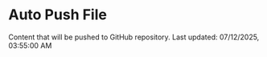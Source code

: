 # Auto Push File

Content that will be pushed to GitHub repository.
Last updated: 07/12/2025, 03:55:00 AM